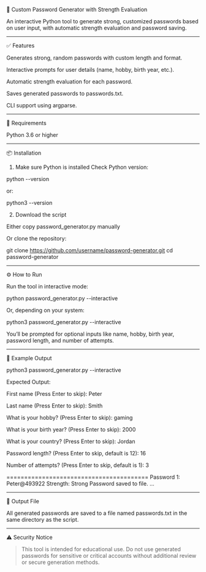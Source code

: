 🔐 Custom Password Generator with Strength Evaluation

An interactive Python tool to generate strong, customized passwords based on user input, with automatic strength evaluation and password saving.


---

✅ Features

Generates strong, random passwords with custom length and format.

Interactive prompts for user details (name, hobby, birth year, etc.).

Automatic strength evaluation for each password.

Saves generated passwords to passwords.txt.

CLI support using argparse.



---

🧰 Requirements

Python 3.6 or higher



---

📦 Installation

1. Make sure Python is installed
Check Python version:

python --version

or:

python3 --version


2. Download the script

Either copy password_generator.py manually

Or clone the repository:

git clone https://github.com/username/password-generator.git
cd password-generator





---

⚙️ How to Run

Run the tool in interactive mode:

python password_generator.py --interactive

Or, depending on your system:

python3 password_generator.py --interactive

You’ll be prompted for optional inputs like name, hobby, birth year, password length, and number of attempts.


---

📝 Example Output

python3 password_generator.py --interactive

Expected Output:

First name (Press Enter to skip): Peter

Last name (Press Enter to skip): Smith

What is your hobby? (Press Enter to skip): gaming

What is your birth year? (Press Enter to skip): 2000

What is your country? (Press Enter to skip): Jordan

Password length? (Press Enter to skip, default is 12): 16

Number of attempts? (Press Enter to skip, default is 1): 3

========================================
Password 1: Peter@493922
Strength: Strong
Password saved to file.
...


---

📁 Output File

All generated passwords are saved to a file named passwords.txt in the same directory as the script.


---

⚠️ Security Notice

> This tool is intended for educational use. Do not use generated passwords for sensitive or critical accounts without additional review or secure generation methods.
